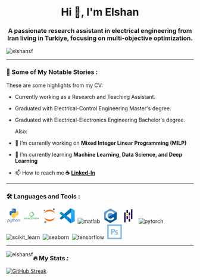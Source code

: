 <h1 align="center">Hi 👋, I'm Elshan</h1>
<h3 align="center">A passionate research assistant in electrical engineering from Iran living in Turkiye, focusing on multi-objective optimization.</h3>

<p align="left"> <img src="https://komarev.com/ghpvc/?username=elshansf&label=Profile%20views&color=0e75b6&style=flat" alt="elshansf" /> </p>

---
### 📑 Some of My Notable Stories :

These are some highlights from my CV:

- Currently working as a Research and Teaching Assistant. 
- Graduated with Electrical-Control Engineering Master's degree. 
- Graduated with Electrical-Electronics Engineering Bachelor's degree.

  Also:
- 🔭 I’m currently working on **Mixed Integer Linear Programming (MILP)**

- 🌱 I’m currently learning **Machine Learning, Data Science, and Deep Learning**

- 📫 How to reach me **☕ [Linked-In](https://www.linkedin.com/in/elshan-sarkarfarshi/)**

---
### :hammer_and_wrench: Languages and Tools :

<div>
    <img src="https://github.com/devicons/devicon/blob/master/icons/python/python-original-wordmark.svg" title="Python"  alt="Python" width="40" height="40"/>&nbsp;
    <img src="https://github.com/devicons/devicon/blob/master/icons/anaconda/anaconda-original-wordmark.svg" title="Anaconda"  alt="Anaconda" width="40" height="40"/>&nbsp;
    <img src="https://github.com/devicons/devicon/blob/master/icons/jupyter/jupyter-original.svg" title="Jupyter"  alt="Jupyter" width="40" height="40"/>&nbsp;
    <img src="https://github.com/devicons/devicon/blob/master/icons/vscode/vscode-original.svg" title="VS Code"  alt="VS Code" width="40" height="40"/>&nbsp;
    <img src="https://upload.wikimedia.org/wikipedia/commons/2/21/Matlab_Logo.png" title="Matlab"  alt="matlab" width="40" height="40"/>&nbsp;
    <img src="https://raw.githubusercontent.com/devicons/devicon/master/icons/c/c-original.svg" title="c"  alt="c" width="40" height="40"/>&nbsp;
    <img src="https://raw.githubusercontent.com/devicons/devicon/2ae2a900d2f041da66e950e4d48052658d850630/icons/pandas/pandas-original.svg" title="pandas"  alt="pandas" width="40" height="40"/>&nbsp;
    <img src="https://www.vectorlogo.zone/logos/pytorch/pytorch-icon.svg" title="pytorch"  alt="pytorch" width="40" height="40"/>&nbsp;
    <img src="https://upload.wikimedia.org/wikipedia/commons/0/05/Scikit_learn_logo_small.svg" title="scikit_learn"  alt="scikit_learn" width="40" height="40"/>&nbsp;
    <img src="https://seaborn.pydata.org/_images/logo-mark-lightbg.svg" title="seaborn"  alt="seaborn" width="40" height="40"/>&nbsp;
    <img src="https://www.vectorlogo.zone/logos/tensorflow/tensorflow-icon.svg" title="tensorflow"  alt="tensorflow" width="40" height="40"/>&nbsp;
    <img src="https://raw.githubusercontent.com/devicons/devicon/master/icons/photoshop/photoshop-line.svg" title="Photoshop"  alt="photoshop" width="40" height="40"/>&nbsp;
 
---

<p><img align="left" src="https://github-readme-stats.vercel.app/api/top-langs?username=elshansf&show_icons=true&locale=en&layout=compact" alt="elshansf" /></p>

### :fire: My Stats :
[![GitHub Streak](http://github-readme-streak-stats.herokuapp.com?user=elshansf&theme=dark&background=000000)](https://git.io/streak-stats)
